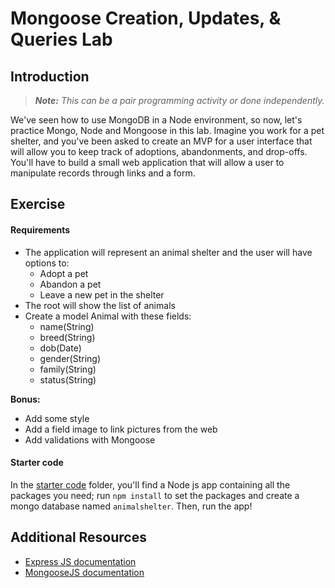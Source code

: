 # Mongoose Creation, Updates, & Queries Lab

## Introduction

> ***Note:*** _This can be a pair programming activity or done independently._

We've seen how to use MongoDB in a Node environment, so now, let's practice Mongo, Node and Mongoose in this lab. Imagine you work for a pet shelter, and you've been asked to create an MVP for a user interface that will allow you to keep track of adoptions, abandonments, and drop-offs.  You'll have to build a small web application that will allow a user to manipulate records through links and a form.


## Exercise

#### Requirements

- The application will represent an animal shelter and the user will have options to:
  - Adopt a pet
  - Abandon a pet
  - Leave a new pet in the shelter
- The root will show the list of animals
- Create a model Animal with these fields:
  - name(String)
  - breed(String)
  - dob(Date)
  - gender(String)
  - family(String)
  - status(String)

**Bonus:**

- Add some style
- Add a field image to link pictures from the web
- Add validations with Mongoose

#### Starter code

In the [starter code](starter-code) folder, you'll find a Node js app containing all the packages you need; run `npm install` to set the packages and create a mongo database named `animalshelter`. Then, run the app!

## Additional Resources


- [Express JS documentation](http://expressjs.com/api.html)
- [MongooseJS documentation](http://mongoosejs.com/docs/api.html)
